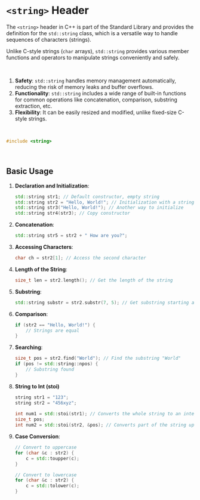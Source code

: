 #  `<string>` Header

The `<string>` header in C++ is part of the Standard Library and provides the definition for the `std::string` class, which is a versatile way to handle sequences of characters (strings). 

Unlike C-style strings (`char` arrays), `std::string` provides various member functions and operators to manipulate strings conveniently and safely.

<br/>

1. **Safety**: `std::string` handles memory management automatically, reducing the risk of memory leaks and buffer overflows.
2. **Functionality**: `std::string` includes a wide range of built-in functions for common operations like concatenation, comparison, substring extraction, etc.
3. **Flexibility**: It can be easily resized and modified, unlike fixed-size C-style strings.

<br/>

```cpp
#include <string>
```



<br/>

## Basic Usage

1. **Declaration and Initialization**:

   ```cpp
   std::string str1; // Default constructor, empty string
   std::string str2 = "Hello, World!"; // Initialization with a string literal
   std::string str3("Hello, World!"); // Another way to initialize
   std::string str4(str3); // Copy constructor
   ```

2. **Concatenation**:

   ```cpp
   std::string str5 = str2 + " How are you?";
   ```

3. **Accessing Characters**:
   ```cpp
   char ch = str2[1]; // Access the second character
   ```

4. **Length of the String**:
   ```cpp
   size_t len = str2.length(); // Get the length of the string
   ```

5. **Substring**:
   ```cpp
   std::string substr = str2.substr(7, 5); // Get substring starting at index 7 with length 5
   ```

6. **Comparison**:
   ```cpp
   if (str2 == "Hello, World!") {
       // Strings are equal
   }
   ```

7. **Searching**:
   ```cpp
   size_t pos = str2.find("World"); // Find the substring "World"
   if (pos != std::string::npos) {
       // Substring found
   }
   ```

8. **String to Int (stoi)**

   ```cpp
   string str1 = "123";
   string str2 = "456xyz";
       
   int num1 = std::stoi(str1); // Converts the whole string to an integer
   size_t pos;
   int num2 = std::stoi(str2, &pos); // Converts part of the string up to the first non-numeric character
   ```

9. **Case Conversion**:

   ```cpp
   // Convert to uppercase
   for (char &c : str2) {
       c = std::toupper(c);
   }
   
   // Convert to lowercase
   for (char &c : str2) {
       c = std::tolower(c);
   }
   ```